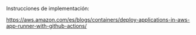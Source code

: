 Instrucciones de implementación:

https://aws.amazon.com/es/blogs/containers/deploy-applications-in-aws-app-runner-with-github-actions/